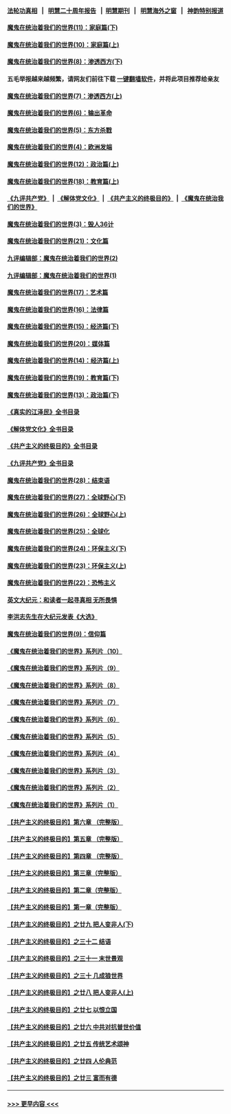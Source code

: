 #### [法轮功真相](https://github.com/gfw-breaker/truth/blob/master/README.md?t=0) &nbsp;&nbsp;|&nbsp;&nbsp; [明慧二十周年报告](https://github.com/gfw-breaker/mh-reports/blob/master/README.md?t=0) &nbsp;&nbsp;|&nbsp;&nbsp;[明慧期刊](https://github.com/gfw-breaker/mh-qikan) &nbsp;&nbsp;|&nbsp;&nbsp; [明慧海外之窗](https://github.com/gfw-breaker/mh-news/blob/master/README.md?t=0) &nbsp;&nbsp;|&nbsp;&nbsp; [神韵特别报道](https://github.com/gfw-breaker/mh-news/blob/master/shenyun.md?t=0)
#### [魔鬼在统治着我们的世界(11)：家庭篇(下)](../pages/nsc422/n10440961.md?t=12180701) 
#### [魔鬼在统治着我们的世界(10)：家庭篇(上)](../pages/nsc422/n10435448.md?t=12180701) 
#### [魔鬼在统治着我们的世界(8)：渗透西方(下)](../pages/nsc422/n10429603.md?t=12180701) 
#### 五毛举报越来越频繁，请网友们前往下载 [一键翻墙软件](https://github.com/gfw-breaker/ssr-accounts)，并将此项目推荐给亲友
#### [魔鬼在统治着我们的世界(7)：渗透西方(上)](../pages/nsc422/n10426013.md?t=12180701) 
#### [魔鬼在统治着我们的世界(6)：输出革命](../pages/nsc422/n10421536.md?t=12180701) 
#### [魔鬼在统治着我们的世界(5)：东方杀戮](../pages/nsc422/n10417707.md?t=12180701) 
#### [魔鬼在统治着我们的世界(4)：欧洲发端](../pages/nsc422/n10414890.md?t=12180701) 
#### [魔鬼在统治着我们的世界(12)：政治篇(上)](../pages/nsc422/n10444576.md?t=12180701) 
#### [魔鬼在统治着我们的世界(18)：教育篇(上)](../pages/nsc422/n10526970.md?t=12180701) 
#### [《九评共产党》](https://github.com/begood0513/9ping.md/blob/master/README.md) &nbsp;|&nbsp; [《解体党文化》](../../../../jtdwh.md/blob/master/README.md)  &nbsp;|&nbsp; [《共产主义的终极目的》](../../../../gczydzjmd.md/blob/master/README.md) &nbsp;|&nbsp; [《魔鬼在统治我们的世界》](../../../../mgztzwmdsj.md/blob/master/README.md) 
#### [魔鬼在统治着我们的世界(3)：毁人36计](../pages/nsc422/n10411583.md?t=12180701) 
#### [魔鬼在统治着我们的世界(21)：文化篇](../pages/nsc422/n10597706.md?t=12180701) 
#### [九评编辑部：魔鬼在统治着我们的世界(2)](../pages/nsc422/n10410036.md?t=12180701) 
#### [九评编辑部：魔鬼在统治着我们的世界(1)](../pages/nsc422/n10406825.md?t=12180701) 
#### [魔鬼在统治着我们的世界(17)：艺术篇](../pages/nsc422/n10499093.md?t=12180701) 
#### [魔鬼在统治着我们的世界(16)：法律篇](../pages/nsc422/n10485969.md?t=12180701) 
#### [魔鬼在统治着我们的世界(15)：经济篇(下)](../pages/nsc422/n10469975.md?t=12180701) 
#### [魔鬼在统治着我们的世界(20)：媒体篇](../pages/nsc422/n10586579.md?t=12180701) 
#### [魔鬼在统治着我们的世界(14)：经济篇(上)](../pages/nsc422/n10457370.md?t=12180701) 
#### [魔鬼在统治着我们的世界(19)：教育篇(下)](../pages/nsc422/n10564808.md?t=12180701) 
#### [魔鬼在统治着我们的世界(13)：政治篇(下)](../pages/nsc422/n10448270.md?t=12180701) 
#### [《真实的江泽民》全书目录](../pages/nsc422/n13721399.md?t=12180701) 
#### [《解体党文化》全书目录](../pages/nsc422/n13721157.md?t=12180701) 
#### [《共产主义的终极目的》全书目录](../pages/nsc422/n13721048.md?t=12180701) 
#### [《九评共产党》全书目录](../pages/nsc422/n13708085.md?t=12180701) 
#### [魔鬼在统治着我们的世界(28)：结束语](../pages/nsc422/n10936246.md?t=12180701) 
#### [魔鬼在统治着我们的世界(27)：全球野心(下)](../pages/nsc422/n10928319.md?t=12180701) 
#### [魔鬼在统治着我们的世界(26)：全球野心(上)](../pages/nsc422/n10900318.md?t=12180701) 
#### [魔鬼在统治着我们的世界(25)：全球化](../pages/nsc422/n10788205.md?t=12180701) 
#### [魔鬼在统治着我们的世界(24)：环保主义(下)](../pages/nsc422/n10695307.md?t=12180701) 
#### [魔鬼在统治着我们的世界(23)：环保主义(上)](../pages/nsc422/n10688613.md?t=12180701) 
#### [魔鬼在统治着我们的世界(22)：恐怖主义](../pages/nsc422/n10614727.md?t=12180701) 
#### [英文大纪元：和读者一起寻真相 无所畏惧](../pages/nsc422/n12542027.md?t=12180701) 
#### [李洪志先生在大纪元发表《大选》](../pages/nsc422/n12534746.md?t=12180701) 
#### [魔鬼在统治着我们的世界(9)：信仰篇](../pages/nsc422/n10432159.md?t=12180701) 
#### [《魔鬼在统治着我们的世界》系列片（10）](../pages/nsc422/n12292670.md?t=12180701) 
#### [《魔鬼在统治着我们的世界》系列片（9）](../pages/nsc422/n12290859.md?t=12180701) 
#### [《魔鬼在统治着我们的世界》系列片（8）](../pages/nsc422/n12287445.md?t=12180701) 
#### [《魔鬼在统治着我们的世界》系列片（7）](../pages/nsc422/n12283425.md?t=12180701) 
#### [《魔鬼在统治着我们的世界》系列片（6）](../pages/nsc422/n12282314.md?t=12180701) 
#### [《魔鬼在统治着我们的世界》系列片（5）](../pages/nsc422/n12281419.md?t=12180701) 
#### [《魔鬼在统治着我们的世界》系列片（4）](../pages/nsc422/n12274024.md?t=12180701) 
#### [《魔鬼在统治着我们的世界》系列片（3）](../pages/nsc422/n12271322.md?t=12180701) 
#### [《魔鬼在统治着我们的世界》系列片（2）](../pages/nsc422/n12269049.md?t=12180701) 
#### [《魔鬼在统治着我们的世界》系列片（1）](../pages/nsc422/n12267575.md?t=12180701) 
#### [【共产主义的终极目的】第六章 （完整版）](../pages/nsc422/n11428913.md?t=12180701) 
#### [【共产主义的终极目的】第五章 （完整版）](../pages/nsc422/n11428912.md?t=12180701) 
#### [【共产主义的终极目的】第四章 （完整版）](../pages/nsc422/n11428907.md?t=12180701) 
#### [【共产主义的终极目的】第三章（完整版）](../pages/nsc422/n11428848.md?t=12180701) 
#### [【共产主义的终极目的】第二章（完整版）](../pages/nsc422/n11428831.md?t=12180701) 
#### [【共产主义的终极目的】第一章（完整版）](../pages/nsc422/n11417651.md?t=12180701) 
#### [【共产主义的终极目的】之廿九 把人变非人(下)](../pages/nsc422/n11344140.md?t=12180701) 
#### [【共产主义的终极目的】之三十二 结语](../pages/nsc422/n11360535.md?t=12180701) 
#### [【共产主义的终极目的】之三十一 末世景观](../pages/nsc422/n11351129.md?t=12180701) 
#### [【共产主义的终极目的】之三十 几成狼世界](../pages/nsc422/n11348280.md?t=12180701) 
#### [【共产主义的终极目的】之廿八 把人变非人(上)](../pages/nsc422/n11340492.md?t=12180701) 
#### [【共产主义的终极目的】之廿七 以恨立国](../pages/nsc422/n11336944.md?t=12180701) 
#### [【共产主义的终极目的】之廿六 中共对抗普世价值](../pages/nsc422/n11324785.md?t=12180701) 
#### [【共产主义的终极目的】之廿五 传统艺术颂神](../pages/nsc422/n11296396.md?t=12180701) 
#### [【共产主义的终极目的】之廿四 人伦典范](../pages/nsc422/n11296397.md?t=12180701) 
#### [【共产主义的终极目的】之廿三 富而有德](../pages/nsc422/n11283598.md?t=12180701) 

----
#### [ >>> 更早内容 <<< ](../indexes/nsc422-earlier.md)
